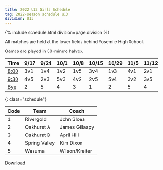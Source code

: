 ```yaml
---
title: 2022 U13 Girls Schedule
tag: 2022-season schedule u13
division: U13
---
```


{% include schedule.html division=page.division %}

All matches are held at the lower fields behind Yosemite High School.

Games are played in 30-minute halves.

| Time        | 9/17  | 9/24  | 10/1  | 10/8  | 10/15 | 10/29 | 11/5  | 11/12 | 11/19
|-------------|-------|-------|-------|-------|-------|-------|-------|-------|-------
| <u>8:00</u> | 3v1 | 1v4   | 1v2   | 1v5   | 3v4   | 1v3   | 4v1   | 2v1   | 5v1
| <u>9:30</u> | 4v5 | 2v3   | 5v3   | 4v2   | 2v5   | 5v4   | 3v2   | 3v5   | 2v4
| <u>Bye</u>  | 2   | 5     | 4     | 3     | 1     | 2     | 5     | 4     | 3
{: class="schedule"}

| Code      | Team          | Coach                         
|-----------|---------------|---------------
| 1         | Rivergold     | John Sloas
| 2         | Oakhurst A    | James Gillaspy                  
| 3         | Oakhurst B    | April Hill
| 4         | Spring Valley | Kim Dixon
| 5         | Wasuma        | Wilson/Kreiter

[Download](/schedules/2022/MAYSL-2022-U13-girls.pdf)
